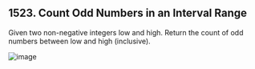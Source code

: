 ## 1523. Count Odd Numbers in an Interval Range

Given two non-negative integers low and high. Return the count of odd numbers between low and high (inclusive).

![image](https://user-images.githubusercontent.com/58635762/218510536-537d892a-1de6-419f-8a0f-142da938d9d8.png)
